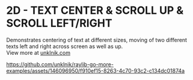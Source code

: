 
# 2D - TEXT CENTER & SCROLL UP & SCROLL LEFT/RIGHT

Demonstrates centering of text at different sizes, moving of two different texts left and right across screen as well as up.    
View more at [unklnik.com](https://unklnik.com/posts/2d-text-center-scroll/)

https://github.com/unklnik/raylib-go-more-examples/assets/146096950/f910ef15-8263-4c70-93c2-c134dc01874a
